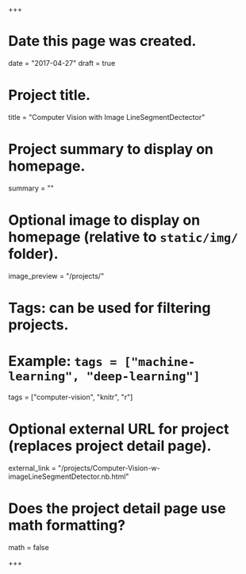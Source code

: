 +++
# Date this page was created.
date = "2017-04-27"
draft = true

# Project title.
title = "Computer Vision with Image LineSegmentDectector"

# Project summary to display on homepage.
summary = ""

# Optional image to display on homepage (relative to `static/img/` folder).
image_preview = "/projects/"

# Tags: can be used for filtering projects.
# Example: `tags = ["machine-learning", "deep-learning"]`
tags = ["computer-vision", "knitr", "r"]

# Optional external URL for project (replaces project detail page).
external_link = "/projects/Computer-Vision-w-imageLineSegmentDetector.nb.html"

# Does the project detail page use math formatting?
math = false

+++
